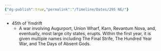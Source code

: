 ```yaml
---
{"dg-publish":true,"permalink":"/Timeline/Dates/295 NE/"}
---
```


- 45th of Ymdrift
	- A war involving Augurport, Union Wharf, Karn, Revantum Nova, and, eventually, most large city states, erupts. Within the first year, it is given multiple names including The Final Strife, The Hundred Year War, and The Days of Absent Gods.